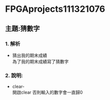 # FPGAprojects111321076
## 主題:猜數字
### 1. 解析  
 - 猜出我的期末成績  
為了我的期末成績寫了猜數字  
### 2. 說明:  
 - clear-   
開啟clear 否則輸入的數字會一直歸0




